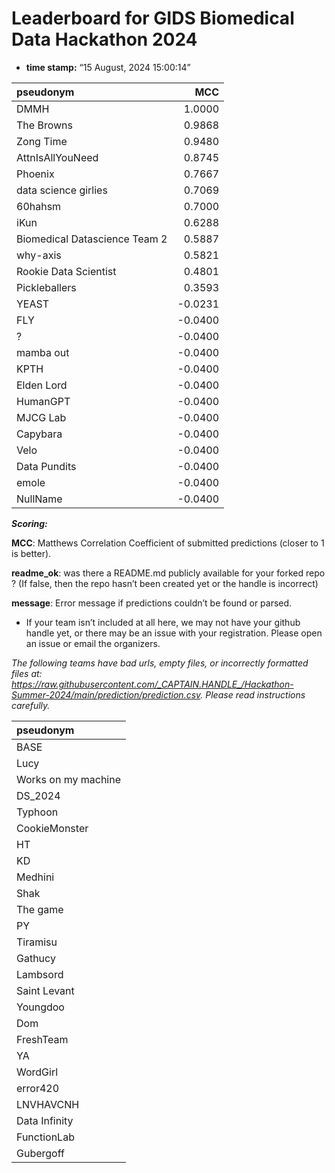 # Leaderboard for GIDS Biomedical Data Hackathon 2024

-   **time stamp:** “15 August, 2024 15:00:14”

| pseudonym                     |     MCC |
|:------------------------------|--------:|
| DMMH                          |  1.0000 |
| The Browns                    |  0.9868 |
| Zong Time                     |  0.9480 |
| AttnIsAllYouNeed              |  0.8745 |
| Phoenix                       |  0.7667 |
| data science girlies          |  0.7069 |
| 60hahsm                       |  0.7000 |
| iKun                          |  0.6288 |
| Biomedical Datascience Team 2 |  0.5887 |
| why-axis                      |  0.5821 |
| Rookie Data Scientist         |  0.4801 |
| Pickleballers                 |  0.3593 |
| YEAST                         | -0.0231 |
| FLY                           | -0.0400 |
| ?                             | -0.0400 |
| mamba out                     | -0.0400 |
| KPTH                          | -0.0400 |
| Elden Lord                    | -0.0400 |
| HumanGPT                      | -0.0400 |
| MJCG Lab                      | -0.0400 |
| Capybara                      | -0.0400 |
| Velo                          | -0.0400 |
| Data Pundits                  | -0.0400 |
| emole                         | -0.0400 |
| NullName                      | -0.0400 |

***Scoring:***

**MCC**: Matthews Correlation Coefficient of submitted predictions
(closer to 1 is better).

**readme_ok**: was there a README.md publicly available for your forked
repo ? (If false, then the repo hasn’t been created yet or the handle is
incorrect)

**message**: Error message if predictions couldn’t be found or parsed.

-   If your team isn’t included at all here, we may not have your github
    handle yet, or there may be an issue with your registration. Please
    open an issue or email the organizers.

*The following teams have bad urls, empty files, or incorrectly
formatted files at:
<https://raw.githubusercontent.com/_CAPTAIN.HANDLE_/Hackathon-Summer-2024/main/prediction/prediction.csv>.
Please read instructions carefully.*

| pseudonym           |
|:--------------------|
| BASE                |
| Lucy                |
| Works on my machine |
| DS_2024             |
| Typhoon             |
| CookieMonster       |
| HT                  |
| KD                  |
| Medhini             |
| Shak                |
| The game            |
| PY                  |
| Tiramisu            |
| Gathucy             |
| Lambsord            |
| Saint Levant        |
| Youngdoo            |
| Dom                 |
| FreshTeam           |
| YA                  |
| WordGirl            |
| error420            |
| LNVHAVCNH           |
| Data Infinity       |
| FunctionLab         |
| Gubergoff           |
